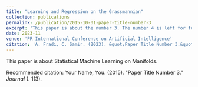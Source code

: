 ```yaml
---
title: "Learning and Regression on the Grassmannian"
collection: publications
permalink: /publication/2015-10-01-paper-title-number-3
excerpt: 'This paper is about the number 3. The number 4 is left for future work.'
date: 2023-11
venue: 'PR International Conference on Artificial Intelligence'
citation: 'A. Fradi, C. Samir. (2023). &quot;Paper Title Number 3.&quot; <i>Journal 1</i>. 1(3).'
---
```

This paper is about Statistical Machine Learning on Manifolds.



Recommended citation: Your Name, You. (2015). "Paper Title Number 3." <i>Journal 1</i>. 1(3).
